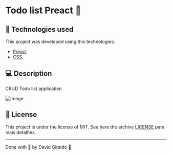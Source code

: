 # Todo list Preact :rocket:

## :rocket: Technologies used
This project was developed using this technologies:
- [Preact](https://preactjs.com/)
- [CSS](https://www.w3schools.com/Css/)

## :computer: Description

CRUD Todo list application

![image](https://user-images.githubusercontent.com/47512198/150988864-6da5360c-8a54-4c56-9995-52f2054ebee0.png)

## :memo: License

This project is under the license of MIT. See here the archive [LICENSE](LICENSE.md) para mais detalhes.

---

Done with :purple_heart: by David Giraldo :wave:



